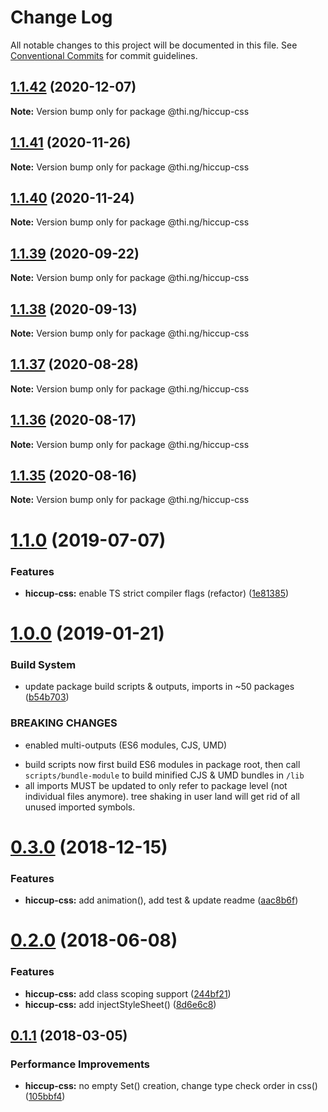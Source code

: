# Change Log

All notable changes to this project will be documented in this file.
See [Conventional Commits](https://conventionalcommits.org) for commit guidelines.

## [1.1.42](https://github.com/thi-ng/umbrella/compare/@thi.ng/hiccup-css@1.1.41...@thi.ng/hiccup-css@1.1.42) (2020-12-07)

**Note:** Version bump only for package @thi.ng/hiccup-css





## [1.1.41](https://github.com/thi-ng/umbrella/compare/@thi.ng/hiccup-css@1.1.40...@thi.ng/hiccup-css@1.1.41) (2020-11-26)

**Note:** Version bump only for package @thi.ng/hiccup-css





## [1.1.40](https://github.com/thi-ng/umbrella/compare/@thi.ng/hiccup-css@1.1.39...@thi.ng/hiccup-css@1.1.40) (2020-11-24)

**Note:** Version bump only for package @thi.ng/hiccup-css





## [1.1.39](https://github.com/thi-ng/umbrella/compare/@thi.ng/hiccup-css@1.1.38...@thi.ng/hiccup-css@1.1.39) (2020-09-22)

**Note:** Version bump only for package @thi.ng/hiccup-css





## [1.1.38](https://github.com/thi-ng/umbrella/compare/@thi.ng/hiccup-css@1.1.37...@thi.ng/hiccup-css@1.1.38) (2020-09-13)

**Note:** Version bump only for package @thi.ng/hiccup-css





## [1.1.37](https://github.com/thi-ng/umbrella/compare/@thi.ng/hiccup-css@1.1.36...@thi.ng/hiccup-css@1.1.37) (2020-08-28)

**Note:** Version bump only for package @thi.ng/hiccup-css





## [1.1.36](https://github.com/thi-ng/umbrella/compare/@thi.ng/hiccup-css@1.1.35...@thi.ng/hiccup-css@1.1.36) (2020-08-17)

**Note:** Version bump only for package @thi.ng/hiccup-css





## [1.1.35](https://github.com/thi-ng/umbrella/compare/@thi.ng/hiccup-css@1.1.34...@thi.ng/hiccup-css@1.1.35) (2020-08-16)

**Note:** Version bump only for package @thi.ng/hiccup-css





# [1.1.0](https://github.com/thi-ng/umbrella/compare/@thi.ng/hiccup-css@1.0.19...@thi.ng/hiccup-css@1.1.0) (2019-07-07)

### Features

* **hiccup-css:** enable TS strict compiler flags (refactor) ([1e81385](https://github.com/thi-ng/umbrella/commit/1e81385))

# [1.0.0](https://github.com/thi-ng/umbrella/compare/@thi.ng/hiccup-css@0.3.5...@thi.ng/hiccup-css@1.0.0) (2019-01-21)

### Build System

* update package build scripts & outputs, imports in ~50 packages ([b54b703](https://github.com/thi-ng/umbrella/commit/b54b703))

### BREAKING CHANGES

* enabled multi-outputs (ES6 modules, CJS, UMD)

- build scripts now first build ES6 modules in package root, then call
  `scripts/bundle-module` to build minified CJS & UMD bundles in `/lib`
- all imports MUST be updated to only refer to package level
  (not individual files anymore). tree shaking in user land will get rid of
  all unused imported symbols.

# [0.3.0](https://github.com/thi-ng/umbrella/compare/@thi.ng/hiccup-css@0.2.32...@thi.ng/hiccup-css@0.3.0) (2018-12-15)

### Features

* **hiccup-css:** add animation(), add test & update readme ([aac8b6f](https://github.com/thi-ng/umbrella/commit/aac8b6f))

<a name="0.2.0"></a>
# [0.2.0](https://github.com/thi-ng/umbrella/compare/@thi.ng/hiccup-css@0.1.24...@thi.ng/hiccup-css@0.2.0) (2018-06-08)

### Features

* **hiccup-css:** add class scoping support ([244bf21](https://github.com/thi-ng/umbrella/commit/244bf21))
* **hiccup-css:** add injectStyleSheet() ([8d6e6c8](https://github.com/thi-ng/umbrella/commit/8d6e6c8))

<a name="0.1.1"></a>
## [0.1.1](https://github.com/thi-ng/umbrella/compare/@thi.ng/hiccup-css@0.1.0...@thi.ng/hiccup-css@0.1.1) (2018-03-05)

### Performance Improvements

* **hiccup-css:** no empty Set() creation, change type check order in css() ([105bbf4](https://github.com/thi-ng/umbrella/commit/105bbf4))
